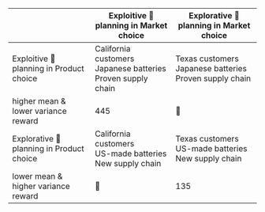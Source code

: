 |                                               | Exploitive 📍planning in Market choice                            | Explorative 📍planning  in Market choice                     |
| --------------------------------------------- | ----------------------------------------------------------------- | ------------------------------------------------------------ |
| Exploitive 📍planning in Product choice<br>   | California customers<br>Japanese batteries<br>Proven supply chain | Texas customers<br>Japanese batteries<br>Proven supply chain |
| higher mean & lower variance reward           | 445                                                               | 🚨                                                           |
| Explorative 📍planning  in Product choice<br> | California customers<br>US-made batteries<br>New supply chain     | Texas customers<br>US-made batteries<br>New supply chain     |
| lower mean & higher variance reward           | 🚨                                                                | 135                                                          |

